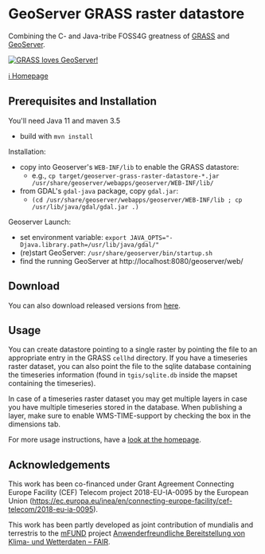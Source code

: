 # GeoServer GRASS raster datastore

Combining the C- and Java-tribe FOSS4G greatness of [GRASS](https://grass.osgeo.org/) and
[GeoServer](http://geoserver.org/).

[![GRASS loves GeoServer!](https://mundialis.github.io/geoserver-grass-raster-datastore/images/grass-heart-geoserver.svg)](https://mundialis.github.io/geoserver-grass-raster-datastore)

[ℹ️ Homepage](https://mundialis.github.io/geoserver-grass-raster-datastore/)

## Prerequisites and Installation

You'll need Java 11 and maven 3.5

* build with `mvn install`

Installation:
* copy into Geoserver's `WEB-INF/lib` to enable the GRASS datastore:
  * e.g., `cp target/geoserver-grass-raster-datastore-*.jar /usr/share/geoserver/webapps/geoserver/WEB-INF/lib/`
* from GDAL's `gdal-java` package, copy `gdal.jar`:
  * `(cd /usr/share/geoserver/webapps/geoserver/WEB-INF/lib ; cp /usr/lib/java/gdal/gdal.jar .)`

Geoserver Launch:
* set environment variable: `export JAVA_OPTS="-Djava.library.path=/usr/lib/java/gdal/"`
* (re)start GeoServer: `/usr/share/geoserver/bin/startup.sh`
* find the running GeoServer at http://localhost:8080/geoserver/web/

## Download

You can also download released versions from [here](https://nexus.terrestris.de/#browse/browse:public:de%2Fterrestris%2Fgeoserver-grass-raster-datastore).

## Usage

You can create datastore pointing to a single raster by pointing the file to an appropriate entry in the GRASS `cellhd`
directory. If you have a timeseries raster dataset, you can also point the file to the sqlite database containing the
timeseries information (found in `tgis/sqlite.db` inside the mapset containing the timeseries).

In case of a timeseries raster dataset you may get multiple layers in case you have multiple timeseries stored in the
database. When publishing a layer, make sure to enable WMS-TIME-support by checking the box in the dimensions tab.

For more usage instructions, have a [look at the homepage](https://mundialis.github.io/geoserver-grass-raster-datastore/).

## Acknowledgements

This work has been co-financed under Grant Agreement Connecting Europe Facility (CEF) Telecom project 2018-EU-IA-0095
by the European Union (https://ec.europa.eu/inea/en/connecting-europe-facility/cef-telecom/2018-eu-ia-0095).

This work has been partly developed as joint contribution of mundialis and terrestris to the
[mFUND](https://www.bmvi.de/SharedDocs/DE/Artikel/DG/mfund-projekte/fair.html) project
[Anwenderfreundliche Bereitstellung von Klima- und Wetterdaten – FAIR](https://www.fair-opendata.de/).
